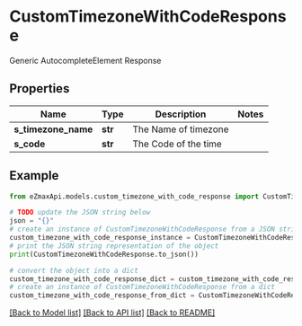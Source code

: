 # CustomTimezoneWithCodeResponse

Generic AutocompleteElement Response

## Properties

Name | Type | Description | Notes
------------ | ------------- | ------------- | -------------
**s_timezone_name** | **str** | The Name of timezone | 
**s_code** | **str** | The Code of the time | 

## Example

```python
from eZmaxApi.models.custom_timezone_with_code_response import CustomTimezoneWithCodeResponse

# TODO update the JSON string below
json = "{}"
# create an instance of CustomTimezoneWithCodeResponse from a JSON string
custom_timezone_with_code_response_instance = CustomTimezoneWithCodeResponse.from_json(json)
# print the JSON string representation of the object
print(CustomTimezoneWithCodeResponse.to_json())

# convert the object into a dict
custom_timezone_with_code_response_dict = custom_timezone_with_code_response_instance.to_dict()
# create an instance of CustomTimezoneWithCodeResponse from a dict
custom_timezone_with_code_response_from_dict = CustomTimezoneWithCodeResponse.from_dict(custom_timezone_with_code_response_dict)
```
[[Back to Model list]](../README.md#documentation-for-models) [[Back to API list]](../README.md#documentation-for-api-endpoints) [[Back to README]](../README.md)


